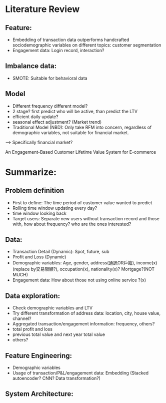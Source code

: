 # Literature Review

## Feature:
- Embedding of transaction data outperforms handcrafted sociodemographic variables on different topics: customer segmentation
- Engagement data: Login record, interaction?

## Imbalance data:
- SMOTE: Suitable for behavioral data

## Model
- Different frequency different model?
- 2 stage? first predict who will be active, than predict the LTV
- efficient daily update?
- seasonal effect adjustment? (Market trend)
- Traditional Model (NBD): Only take RFM into concern, regardless of demographic variables, not suitable for financial market.

--> Specifically financial market?

An Engagement-Based Customer Lifetime Value System for E-commerce

# Summarize:

## Problem definition
- First to define: The time period of customer value wanted to predict
- Rolling time window updating every day?
- time window looking back
- Target users: Separate new users without transaction record and those with, how about frequency? who are the ones interested?

## Data:
- Transaction Detail (Dynamic): Spot, future, sub
- Profit and Loss (Dynamic)
- Demographic variables: Age, gender, address(通訊OR戶籍), income(x)(replace by交易限額?), occupation(x), nationality(x)? Mortgage?(NOT MUCH)
- Engagement data: How about those not using online service ?(x)

## Data exploration:
- Check demographic variables and LTV
- Try different transformation of address data: location, city, house value, channel?
- Aggregated transaction/engagement information: frequency, others?
- total profit and loss
- previous total value and next year total value
- others?

## Feature Engineering:
- Demographic variables
- Usage of transaction/P&L/engagement data: Embedding (Stacked autoencoder? CNN? Data transformation?)

## System Architecture:

